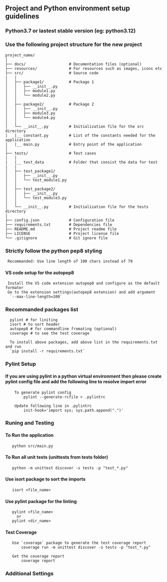 ## Project and Python environment setup guidelines
### Python3.7 or lastest stable version (eg: python3.12)

### Use the following project structure for the new project
    project_name/
    │
    ├── docs/                   # Documentation files (optional)
    ├── resources/              # For resources such as images, icons etc
    ├── src/                    # Source code
    |   |
    │   ├── package1/           # Package 1
    │   │   ├── __init__.py
    │   │   ├── module1.py
    │   │   └── module2.py
    │   │
    │   ├── package2/           # Package 2
    │   │   ├── __init__.py
    │   │   ├── module3.py
    │   │   └── module4.py
    │   │
    │   └── __init__.py         # Initialization file for the src directory
    |   |__ constant.py         # List of the constants needed for the application
    |   |__ main.py             # Entry point of the application
    │
    ├── tests/                  # Test cases
    |   |
    |   |__ test_data           # Folder that consist the data for test
    |   |
    │   ├── test_package1/
    │   │   ├── __init__.py
    │   │   └── test_module1.py
    │   │
    │   ├── test_package2/
    │   │   ├── __init__.py
    │   │   └── test_module3.py
    │   │
    │   └── __init__.py         # Initialization file for the tests directory
    │
    ├── config.json             # Configuration file
    ├── requirements.txt        # Dependencies file
    ├── README.md               # Project readme file
    ├── LICENSE                 # Project license file
    └── .gitignore              # Git ignore file

### Strictly follow the python pep8 styling
     Recommanded: Use line length of 100 chars instead of 79
   #### VS code setup for the autopep8
     Install the VS code extension autopep8 and configure as the default formater
     Go to the extension settings(autopep8 extension) and add argument
      `--max-line-length=100`

### Recommanded packages list
      pylint # for liniting
      isort # to sort header
      autopep8 # for commandline fromating (optional)
      coverage # to see the test coverage
      
      To install above packages, add above list in the requirements.txt and run 
      `pip install -r requirements.txt`
    

### Pylint Setup
   #### If you are using pylint in a python virtual environment then please create pylint config file and add the following line to resolve import error
        To generate pylint config
            pylint --generate-rcfile > .pylintrc
         
        Update following line in .pylintrc
            init-hook='import sys; sys.path.append(".")'

### Runing and Testing
   #### To Run the application
       python src/main.py

   #### To Run all unit tests (unittests from tests folder)
       python -m unittest discover -s tests -p "test_*.py"

   #### Use isort package to sort the imports
       isort <file_name>

   #### Use pylint package for the linting
       pylint <file_name>
         or
       pylint <dir_name>

   #### Test Coverage
       Use `coverage` package to generate the test coverage report
           coverage run -m unittest discover -s tests -p "test_*.py"
           
       Get the coverage report
           coverage report

### Additional Settings

